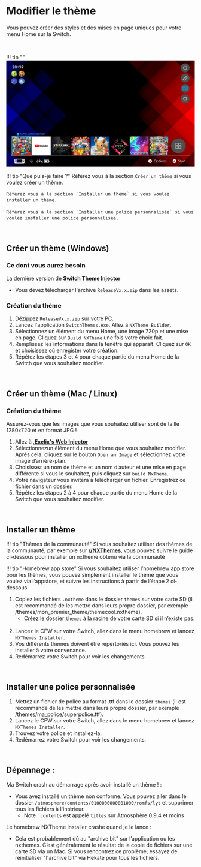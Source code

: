 # Modifier le thème

Vous pouvez créer des styles et des mises en page uniques pour votre menu Home sur la Switch.

&nbsp;

!!! tip ""
	![ExampleSwitchTheme](../extras/img/switch_theming.jpg)

!!! tip "Que puis-je faire ?"
	Référez vous à la section `Créer un thème` si vous voulez créer un thème.

	Référez vous à la section `Installer un thème` si vous voulez installer un thème.

	Référez vous à la section `Installer une police personnalisée` si vous voulez installer une police personnalisée.

&nbsp;

## Créer un thème (Windows)

### Ce dont vous aurez besoin

La dernière version de <a href="https://github.com/exelix11/SwitchThemeInjector/releases" target="_blank">**Switch Theme Injector**</a>

- Vous devez télécharger l'archive `ReleaseVx.x.zip` dans les assets.

### Création du thème

1. Dézippez `ReleaseVx.x.zip` sur votre PC.
2. Lancez l'application `SwitchThemes.exe`. Allez à `NXTheme Builder`.
3. Sélectionnez un élément du menu Home, une image 720p et une mise en page. Cliquez sur `Build NXTheme` une fois votre choix fait.
4. Remplissez les informations dans la fenêtre qui apparaît. Cliquez sur `OK` et choisissez où enregister votre création.
5. Répétez les étapes 3 et 4 pour chaque partie du menu Home de la Switch que vous souhaitez modifier.

&nbsp;

## Créer un thème (Mac / Linux)

### Création du thème

Assurez-vous que les images que vous souhaitez utiliser sont de taille 1280x720 et en format JPG !

1. Allez à <a href="https://exelix11.github.io/SwitchThemeInjector/v2/" target="_blank">.**Exelix's Web Injector**</a>
2. Sélectionnezun élément du menu Home que vous souhaitez modifier. Après cela, cliquez sur le bouton `Open an Image` et sélectionnez votre image d’arrière-plan.
3. Choisissez un nom de thème et un nom d’auteur et une mise en page différente si vous le souhaitez, puis cliquez sur `build NxTheme`.
4. Votre navigateur vous invitera à télécharger un fichier. Enregistrez ce fichier dans un dossier.
5. Répétez les étapes 2 à 4 pour chaque partie du menu Home de la Switch que vous souhaitez modifier.
	
&nbsp;

## Installer un thème

!!! tip "Thèmes de la communauté"
	Si vous souhaitez utiliser des thèmes de la communauté, par exemple sur <a href="https://www.reddit.com/r/NXThemes/" target="_blank">**r/NXThemes**</a>, vous pouvez suivre le guide ci-dessous pour installer un nxtheme obtenu via la communauté

!!! tip "Homebrew app store"
	Si vous souhaitez utiliser l’homebrew app store pour les thèmes, vous pouvez simplement installer le thème que vous voulez via l’appstore, et suivre les instructions à partir de l’étape 2 ci-dessous.

1. Copiez les fichiers `.nxtheme` dans le dossier `themes` sur votre carte SD (il est recommandé de les mettre dans leurs propre dossier, par exemple /themes/mon_premier_theme/themecool.nxtheme).
	- Créez le dossier `themes` à la racine de votre carte SD si il n’existe pas.
&nbsp;
2. Lancez le CFW sur votre Switch, allez dans le menu homebrew et lancez `NXThemes Installer`.
3. Vos différents thèmes doivent être répertoriés ici. Vous pouvez les installer à votre convenance.
4. Redémarrez votre Switch pour voir les changements.

&nbsp;

## Installer une police personnalisée

1. Mettez un fichier de police au format .ttf dans le dossier `themes` (il est recommandé de les mettre dans leurs propre dossier, par exemple /themes/ma_police/superpolice.ttf).
2. Lancez le CFW sur votre Switch, allez dans le menu homebrew et lancez `NXThemes Installer`.
3. Trouvez votre police et installez-la.
4. Redémarrez votre Switch pour voir les changements.


&nbsp;

## Dépannage :
Ma Switch crash au démarrage après avoir installé un thème ! :

- Vous avez installé un thème non conforme. Vous pouvez aller dans le dossier `/atmosphere/contents/0100000000001000/romfs/lyt` et supprimer tous les fichiers à l'intérieur.
  - Note : `contents` est appelé `titles` sur Atmosphère 0.9.4 et moins

Le homebrew NXTheme installer crashe quand je le lance :

- Cela est probablement dû au "archive bit" sur l’application ou les nxthemes. C’est généralement le résultat de la copie de fichiers sur une carte SD via un Mac. Si vous rencontrez ce problème, essayez de réinitialiser "l'archive bit" via Hekate pour tous les fichiers.
